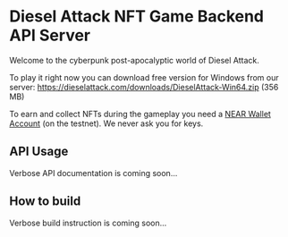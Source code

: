 # Diesel Attack NFT Game Backend API Server

Welcome to the cyberpunk post-apocalyptic world of Diesel Attack.

To play it right now you can download free version for Windows from our server:
https://dieselattack.com/downloads/DieselAttack-Win64.zip (356 MB)

To earn and collect NFTs during the gameplay you need a [NEAR Wallet Account](https://wallet.testnet.near.org) (on the testnet). We never ask you for keys.

## API Usage

Verbose API documentation is coming soon...

## How to build

Verbose build instruction is coming soon...
